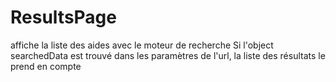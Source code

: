 # ResultsPage

affiche la liste des aides avec le moteur de recherche
Si l'object searchedData est trouvé dans les paramètres de l'url,
la liste des résultats le prend en compte
